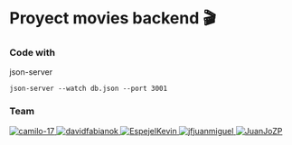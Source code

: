 # Proyect movies backend 🎬

<h3>Code with</h3>

json-server

```
json-server --watch db.json --port 3001

```

<h3>Team</h3>

<a href="https://github.com/camilo-17">
  <img alt="camilo-17" src="https://img.shields.io/github/followers/camilo-17?label=camilo-17&style=social" />
</a>
<a href="https://github.com/davidfabianok">
  <img alt="davidfabianok" src="https://img.shields.io/github/followers/davidfabianok?label=davidfabianok&style=social" />
</a>
<a href="https://github.com/EspejelKevin">
  <img alt="EspejelKevin" src="https://img.shields.io/github/followers/EspejelKevin?label=EspejelKevin&style=social" />
</a>
<a href="https://github.com/jfjuanmiguel">
  <img alt="jfjuanmiguel" src="https://img.shields.io/github/followers/jfjuanmiguel?label=jfjuanmiguel&style=social" />
</a>
<a href="https://github.com/JuanJoZP">
  <img alt="JuanJoZP" src="https://img.shields.io/github/followers/JuanJoZP?label=JuanJoZP&style=social" />
</a>
